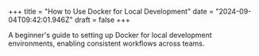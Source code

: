 +++
title = "How to Use Docker for Local Development"
date = "2024-09-04T09:42:01.946Z"
draft = false
+++

A beginner's guide to setting up Docker for local development environments, enabling consistent workflows across teams.
        